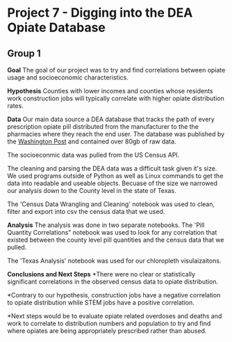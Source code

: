 # Project 7 - Digging into the DEA Opiate Database
## Group 1

**Goal**
The goal of our project was to try and find correlations between opiate usage and socioeconomic characteristics.


**Hypothesis**
Counties with lower incomes and counties whose residents work construction jobs will typically correlate with higher opiate distribution rates.


**Data**
Our main data source a DEA database that tracks the path of every prescription opiate pill distributed from the manufacturer to the the pharmacies where they reach the end user. The database was published by the [Washington Post](https://www.washingtonpost.com/investigations/76-billion-opioid-pills-newly-released-federal-data-unmasks-the-epidemic/2019/07/16/5f29fd62-a73e-11e9-86dd-d7f0e60391e9_story.html) and contained over 80gb of raw data.

The socioeconmic data was pulled from the US Census API.

The cleaning and parsing the DEA data was a difficult task given it's size. We used programs outside of Python as well as Linux commands to get the data into readable and useable objects. Becuase of the size we narrowed our analysis down to the County level in the state of Texas.

The 'Census Data Wrangling and Cleaning' notebook was used to clean, filter and export into csv the census data that we used.


**Analysis**
The analysis was done in two separate notebooks. The 'Pill Quantity Correlations" notebook was used to look for any correlation that existed between the county level pill quantities and the census data that we pulled.

The 'Texas Analysis' notebook was used for our chloropleth visulaizaitons.

**Conclusions and Next Steps**
*There were no clear or statistically significant correlations in the observed census data to opiate distribution.

*Contrary to our hypothesis, construction jobs have a negative correlation to opiate distribution while STEM jobs have a positive correlation.

*Next steps would be to evaluate opiate related overdoses and deaths and work to correlate to distribution numbers and population to try and find where opiates are being appropriately prescribed rather than abused.

